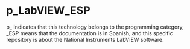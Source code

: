 # p_LabVIEW_ESP
p_ Indicates that this technology belongs to the programming category, _ESP means that the documentation is in Spanish, and this specific repository is about the National Instruments LabVIEW software.
